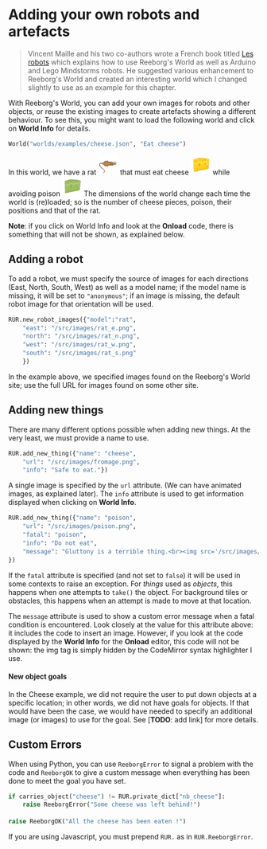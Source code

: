 # Adding your own robots and artefacts

> Vincent Maille and his two co-authors wrote a French book titled [Les robots](https://www.amazon.ca/Robots-Apprendre-Robotique-Par-lExemple/dp/2340013984/ref=sr_1_1?ie=UTF8&qid=1500382251&sr=8-1&keywords=les+robots+maille) which explains how to use Reeborg's World as well as Arduino and Lego Mindstorms robots. He suggested various enhancement to Reeborg's World and created an interesting world which I changed slightly to use as an example for this chapter.

With Reeborg's World, you can add your own images for robots and other objects, or reuse the existing images to create artefacts showing a different behaviour. To see this, you might want to load the following world and click on **World Info** for details.

```py
World("worlds/examples/cheese.json", "Eat cheese")
```

In this world, we have a rat ![](/assets/rat_e.png) that must eat cheese ![](/assets/fromage.png) while avoiding poison ![](/assets/poison.png)  The dimensions of the world change each time the world is \(re\)loaded; so is the number of cheese pieces, poison, their positions and that of the rat.

**Note**: if you click on World Info and look at the **Onload** code, there is something that will not be shown, as explained below.

## Adding a robot

To add a robot, we must specify the source of images for each directions \(East, North, South, West\) as well as a model name; if the model name is missing, it will be set to `"anonymous"`; if an image is missing, the default robot image for that orientation will be used.

```py
RUR.new_robot_images({"model":"rat",
    "east": "/src/images/rat_e.png",
    "north": "/src/images/rat_n.png",
    "west": "/src/images/rat_w.png",
    "south": "/src/images/rat_s.png"
    })
```

In the example above, we specified images found on the Reeborg's World site; use the full URL for images found on some other site.

## Adding new things

There are many different options possible when adding new things. At the very least, we must provide a name to use.

```py
RUR.add_new_thing({"name": "cheese",
    "url": "/src/images/fromage.png",
    "info": "Safe to eat."})
```

A single image is specified by the `url` attribute. \(We can have animated images, as explained later\). The `info` attribute is used to get information displayed when clicking on **World Info**.

```py
RUR.add_new_thing({"name": "poison",
    "url": "/src/images/poison.png",
    "fatal": "poison",
    "info": "Do not eat",
    "message": "Gluttony is a terrible thing.<br><img src='/src/images/mort.png'>"
})
```

If the `fatal` attribute is specified \(and not set to `false`\) it will be used in some contexts to raise an exception. For _things_ used as _objects_, this happens when one attempts to `take()` the object. For background tiles or obstacles, this happens when an attempt is made to move at that location.

The `message` attribute is used to show a custom error message when a fatal condition is encountered.  Look closely at the value for this attribute above: it includes the code to insert an image.  However, if you look at the code displayed by the **World Info** for the **Onload** editor, this code will not be shown: the img tag is simply hidden by the CodeMirror syntax highlighter I use.

#### New object goals

In the Cheese example, we did not require the user to put down objects at a specific location; in other words, we did not have goals for objects. If that would have been the case, we would have needed to specify an additional image \(or images\) to use for the goal.  See \[**TODO**: add link\] for more details.

## Custom Errors

When using Python, you can use `ReeborgError` to signal a problem with the code and `ReeborgOK` to give a custom message when everything has been done to meet the goal you have set.

```py
if carries_object("cheese") != RUR.private_dict["nb_cheese"]:
    raise ReeborgError("Some cheese was left behind!")

raise ReeborgOK("All the cheese has been eaten !")
```

If you are using Javascript, you must prepend `RUR.`  as in `RUR.ReeborgError`.

